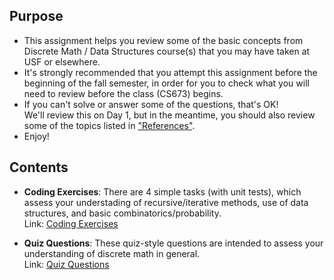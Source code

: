## Purpose

- This assignment helps you review some of the basic concepts from Discrete Math / Data Structures course(s) that you may have taken at USF or elsewhere.
- It's strongly recommended that you attempt this assignment before the beginning of the fall semester, in order for you to check what you will need to review before the class (CS673) begins.
- If you can't solve or answer some of the questions, that's OK!  
  We'll review this on Day 1, but in the meantime, you should also review some of the topics listed in ["References"](https://github.com/hadenlee/cs673-f20-lab00/blob/master/README-Quiz.md#references).
- Enjoy! 



## Contents

- **Coding Exercises**: There are 4 simple tasks (with unit tests), which assess your understading of recursive/iterative methods, use of data structures, and basic combinatorics/probability.  
Link: [Coding Exercises](README-coding.md)

- **Quiz Questions**: These quiz-style questions are intended to assess your understanding of discrete math in general.  
Link: [Quiz Questions](README-Quiz.md)


